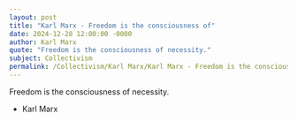 ```yaml
---
layout: post
title: "Karl Marx - Freedom is the consciousness of"
date: 2024-12-28 12:00:00 -0000
author: Karl Marx
quote: "Freedom is the consciousness of necessity."
subject: Collectivism
permalink: /Collectivism/Karl Marx/Karl Marx - Freedom is the consciousness of
---
```


Freedom is the consciousness of necessity.

- Karl Marx

